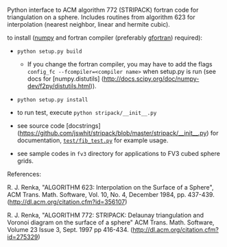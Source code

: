 Python interface to ACM algorithm 772 (STRIPACK) fortran code for triangulation
on a sphere.  Includes routines from algorithm 623 for interpolation
(nearest neighbor, linear and hermite cubic).

to install ([numpy](http://numpy.org) and fortran compiler (preferably 
[gfortran](https://gcc.gnu.org/wiki/GFortran)) required):

* ``python setup.py build``
   - If you change the fortran compiler, you may have to add the 
flags `config_fc --fcompiler=<compiler name>` when setup.py is run
(see docs for [numpy.distutils] (http://docs.scipy.org/doc/numpy-dev/f2py/distutils.html)).
* ``python setup.py install``

* to run test, execute ``python stripack/__init__.py``

* see source code [docstrings] (https://github.com/jswhit/stripack/blob/master/stripack/__init__.py)
for documentation,
[``test/fib_test.py``](https://github.com/jswhit/stripack/blob/master/test/fib_test.py) for example usage.

* see sample codes in ``fv3`` directory for applications to FV3 cubed sphere grids.

References:

 R. J. Renka, "ALGORITHM 623:  Interpolation on the Surface of a
 Sphere", ACM Trans. Math. Software, Vol. 10, No. 4, December 1984,
 pp. 437-439. (http://dl.acm.org/citation.cfm?id=356107)

 R. J. Renka, "ALGORITHM 772: STRIPACK: Delaunay triangulation
 and Voronoi diagram on the surface of a sphere"
 ACM Trans. Math. Software, Volume 23 Issue 3, Sept. 1997
 pp 416-434. (http://dl.acm.org/citation.cfm?id=275329)
